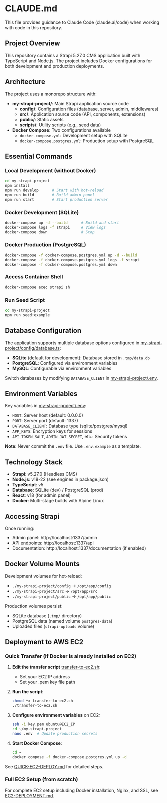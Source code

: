 # CLAUDE.md

This file provides guidance to Claude Code (claude.ai/code) when working with code in this repository.

## Project Overview

This repository contains a Strapi 5.27.0 CMS application built with TypeScript and Node.js. The project includes Docker configurations for both development and production deployments.

## Architecture

The project uses a monorepo structure with:
- **my-strapi-project/**: Main Strapi application source code
  - **config/**: Configuration files (database, server, admin, middlewares)
  - **src/**: Application source code (API, components, extensions)
  - **public/**: Static assets
  - **scripts/**: Utility scripts (e.g., seed data)
- **Docker Compose**: Two configurations available
  - `docker-compose.yml`: Development setup with SQLite
  - `docker-compose.postgres.yml`: Production setup with PostgreSQL

## Essential Commands

### Local Development (without Docker)
```bash
cd my-strapi-project
npm install
npm run develop      # Start with hot-reload
npm run build        # Build admin panel
npm run start        # Start production server
```

### Docker Development (SQLite)
```bash
docker-compose up -d --build      # Build and start
docker-compose logs -f strapi     # View logs
docker-compose down               # Stop
```

### Docker Production (PostgreSQL)
```bash
docker-compose -f docker-compose.postgres.yml up -d --build
docker-compose -f docker-compose.postgres.yml logs -f strapi
docker-compose -f docker-compose.postgres.yml down
```

### Access Container Shell
```bash
docker-compose exec strapi sh
```

### Run Seed Script
```bash
cd my-strapi-project
npm run seed:example
```

## Database Configuration

The application supports multiple database options configured in [my-strapi-project/config/database.ts](my-strapi-project/config/database.ts):

- **SQLite** (default for development): Database stored in `.tmp/data.db`
- **PostgreSQL**: Configured via environment variables
- **MySQL**: Configurable via environment variables

Switch databases by modifying `DATABASE_CLIENT` in [my-strapi-project/.env](my-strapi-project/.env).

## Environment Variables

Key variables in [my-strapi-project/.env](my-strapi-project/.env):
- `HOST`: Server host (default: 0.0.0.0)
- `PORT`: Server port (default: 1337)
- `DATABASE_CLIENT`: Database type (sqlite/postgres/mysql)
- `APP_KEYS`: Encryption keys for sessions
- `API_TOKEN_SALT`, `ADMIN_JWT_SECRET`, etc.: Security tokens

**Note**: Never commit the `.env` file. Use `.env.example` as a template.

## Technology Stack

- **Strapi**: v5.27.0 (Headless CMS)
- **Node.js**: v18-22 (see engines in package.json)
- **TypeScript**: v5
- **Database**: SQLite (dev) / PostgreSQL (prod)
- **React**: v18 (for admin panel)
- **Docker**: Multi-stage builds with Alpine Linux

## Accessing Strapi

Once running:
- Admin panel: http://localhost:1337/admin
- API endpoints: http://localhost:1337/api
- Documentation: http://localhost:1337/documentation (if enabled)

## Docker Volume Mounts

Development volumes for hot-reload:
- `./my-strapi-project/config` → `/opt/app/config`
- `./my-strapi-project/src` → `/opt/app/src`
- `./my-strapi-project/public` → `/opt/app/public`

Production volumes persist:
- SQLite database (`.tmp/` directory)
- PostgreSQL data (named volume `postgres-data`)
- Uploaded files (`strapi-uploads` volume)

## Deployment to AWS EC2

### Quick Transfer (if Docker is already installed on EC2)

1. **Edit the transfer script** [transfer-to-ec2.sh](transfer-to-ec2.sh):
   - Set your EC2 IP address
   - Set your .pem key file path

2. **Run the script**:
   ```bash
   chmod +x transfer-to-ec2.sh
   ./transfer-to-ec2.sh
   ```

3. **Configure environment variables** on EC2:
   ```bash
   ssh -i key.pem ubuntu@EC2_IP
   cd ~/my-strapi-project
   nano .env  # Update production secrets
   ```

4. **Start Docker Compose**:
   ```bash
   cd ~
   docker compose -f docker-compose.postgres.yml up -d
   ```

See [QUICK-EC2-DEPLOY.md](QUICK-EC2-DEPLOY.md) for detailed steps.

### Full EC2 Setup (from scratch)

For complete EC2 setup including Docker installation, Nginx, and SSL, see [EC2-DEPLOYMENT.md](EC2-DEPLOYMENT.md).
